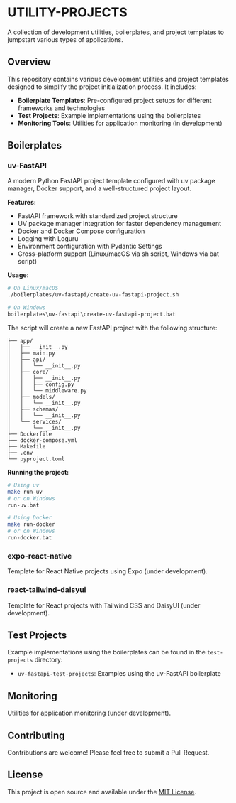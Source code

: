 # UTILITY-PROJECTS

A collection of development utilities, boilerplates, and project templates to jumpstart various types of applications.

## Overview

This repository contains various development utilities and project templates designed to simplify the project initialization process. It includes:

- **Boilerplate Templates**: Pre-configured project setups for different frameworks and technologies
- **Test Projects**: Example implementations using the boilerplates
- **Monitoring Tools**: Utilities for application monitoring (in development)

## Boilerplates

### uv-FastAPI

A modern Python FastAPI project template configured with uv package manager, Docker support, and a well-structured project layout.

**Features:**

- FastAPI framework with standardized project structure
- UV package manager integration for faster dependency management
- Docker and Docker Compose configuration
- Logging with Loguru
- Environment configuration with Pydantic Settings
- Cross-platform support (Linux/macOS via sh script, Windows via bat script)

**Usage:**

```bash
# On Linux/macOS
./boilerplates/uv-fastapi/create-uv-fastapi-project.sh

# On Windows
boilerplates\uv-fastapi\create-uv-fastapi-project.bat
```

The script will create a new FastAPI project with the following structure:

```
├── app/
│   ├── __init__.py
│   ├── main.py
│   ├── api/
│   │   └── __init__.py
│   ├── core/
│   │   ├── __init__.py
│   │   ├── config.py
│   │   └── middleware.py
│   ├── models/
│   │   └── __init__.py
│   ├── schemas/
│   │   └── __init__.py
│   └── services/
│       └── __init__.py
├── Dockerfile
├── docker-compose.yml
├── Makefile
├── .env
└── pyproject.toml
```

**Running the project:**

```bash
# Using uv
make run-uv
# or on Windows
run-uv.bat

# Using Docker
make run-docker
# or on Windows
run-docker.bat
```

### expo-react-native

Template for React Native projects using Expo (under development).

### react-tailwind-daisyui

Template for React projects with Tailwind CSS and DaisyUI (under development).

## Test Projects

Example implementations using the boilerplates can be found in the `test-projects` directory:

- `uv-fastapi-test-projects`: Examples using the uv-FastAPI boilerplate

## Monitoring

Utilities for application monitoring (under development).

## Contributing

Contributions are welcome! Please feel free to submit a Pull Request.

## License

This project is open source and available under the [MIT License](LICENSE).
